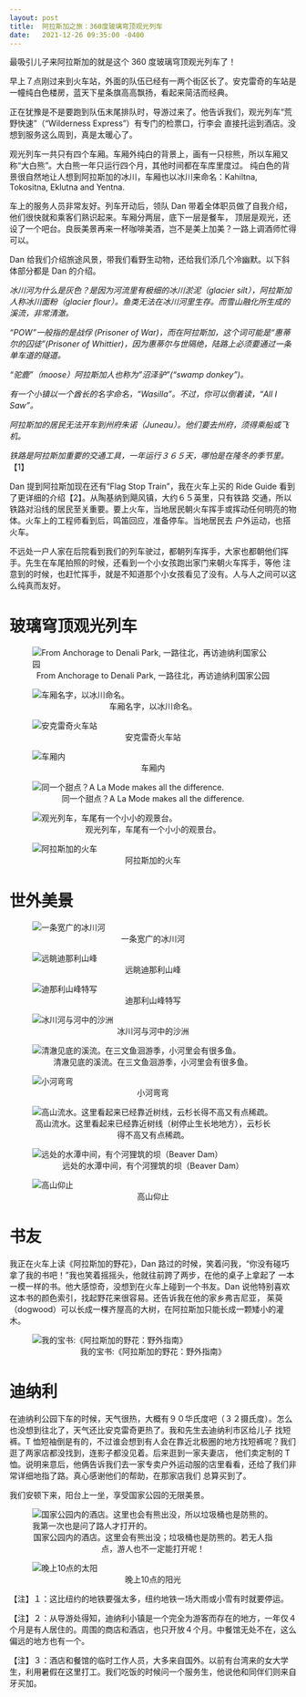 ```yaml
---
layout: post
title:  阿拉斯加之旅：360度玻璃穹顶观光列车
date:   2021-12-26 09:35:00 -0400
---
```


最吸引儿子来阿拉斯加的就是这个 360 度玻璃穹顶观光列车了！

早上７点刚过来到火车站，外面的队伍已经有一两个街区长了。安克雷奇的车站是一幢纯白色楼房，蓝天下星条旗高高飘扬，看起来简洁而经典。

正在犹豫是不是要跑到队伍末尾排队时，导游过来了。他告诉我们，观光列车“荒野快速”（“Wilderness Express”）有专门的检票口，行李会
直接托运到酒店。没想到服务这么周到，真是太暖心了。

观光列车一共只有四个车厢。车厢外纯白的背景上，画有一只棕熊，所以车厢又称“大白熊”。大白熊一年只运行四个月，其他时间都在车库里度过。
纯白色的背景很自然地让人想到阿拉斯加的冰川，车厢也以冰川来命名：Kahiltna, Tokositna, Eklutna and Yentna.

车上的服务人员非常友好。列车开动后，领队 Dan 带着全体职员做了自我介绍，他们很快就和乘客们熟识起来。车厢分两层，底下一层是餐车，
顶层是观光，还设了一个吧台。良辰美景再来一杯咖啡美酒，岂不是美上加美？一路上调酒师忙得可以。

Dan 给我们介绍旅途风景，带我们看野生动物，还给我们添几个冷幽默。以下斜体部分都是 Dan 的介绍。

_冰川河为什么是灰色？是因为河流里有极细的冰川淤泥（glacier silt），阿拉斯加人称冰川面粉（glacier flour）。鱼类无法在冰川河里生存。而雪山融化所生成的溪流，非常清澈。_

_“POW”一般指的是战俘 (Prisoner of War)，而在阿拉斯加，这个词可能是“惠蒂尔的囚徒”(Prisoner of Whittier)，因为惠蒂尔与世隔绝，陆路上必须要通过一条单车道的隧道。_

_“驼鹿”（moose）阿拉斯加人也称为”沼泽驴”(“swamp donkey”)。_

_有一个小镇以一个酋长的名字命名，“Wasilla”。不过，你可以倒着读，“All I Saw”。_

_阿拉斯加的居民无法开车到州府朱诺（Juneau）。他们要去州府，须得乘船或飞机。_

_铁路是阿拉斯加重要的交通工具，一年运行３６５天，哪怕是在隆冬的季节里。_【1】

Dan 提到阿拉斯加现在还有“Flag Stop Train”，我在火车上买的 Ride Guide 看到了更详细的介绍【2】。从陶基纳到飓风镇，大约６５英里，只有铁路
交通，所以铁路对沿线的居民至关重要。要上火车，当地居民朝火车挥手或挥动任何明亮的物体。火车上的工程师看到后，鸣笛回应，准备停车。当地居民去
户外运动，也搭火车。

不远处一户人家在后院看到我们的列车驶过，都朝列车挥手，大家也都朝他们挥手。先生在车尾拍照的时候，还看到一个小女孩跑出家门来朝火车挥手，等他
注意到的时候，也赶忙挥手，就是不知道那个小女孩看见了没有。人与人之间可以这么纯真而友好。


# 玻璃穹顶观光列车

<figure>
  <img src="../../../assets/images/WildernessExpress/denali_route.png" alt="From Anchorage to Denali Park, 一路往北，再访迪纳利国家公园"/>
  <center><figcaption>From Anchorage to Denali Park, 一路往北，再访迪纳利国家公园</figcaption></center>
</figure>

<figure>
  <img src="../../../assets/images/WildernessExpress/boarding-pass.jpg" alt="车厢名字，以冰川命名。"/>
  <center><figcaption>车厢名字，以冰川命名。</figcaption></center>
</figure>

<figure>
  <img src="../../../assets/images/WildernessExpress/Alaska-Railway.jpg" alt="安克雷奇火车站"/>
  <center><figcaption>安克雷奇火车站</figcaption></center>
</figure>

<figure>
  <img src="../../../assets/images/WildernessExpress/dome-rail-car.jpg" alt="车厢内"/>
  <center><figcaption>车厢内</figcaption></center>
</figure>

<figure>
  <img src="../../../assets/images/WildernessExpress/dessert.jpg" alt="同一个甜点？A La Mode makes all the difference."/>
  <center><figcaption>同一个甜点？A La Mode makes all the difference.</figcaption></center>
</figure>

<figure>
  <img src="../../../assets/images/WildernessExpress/dome-rail-car-02.jpg" alt="观光列车，车尾有一个小小的观景台。"/>
  <center><figcaption>观光列车，车尾有一个小小的观景台。</figcaption></center>
</figure>

<figure>
  <img src="../../../assets/images/WildernessExpress/Alaska-Train.jpg" alt="阿拉斯加的火车"/>
  <center><figcaption>阿拉斯加的火车</figcaption></center>
</figure>

# 世外美景

<figure>
  <img src="../../../assets/images/WildernessExpress/glacier-river.jpg" alt="一条宽广的冰川河"/>
  <center><figcaption>一条宽广的冰川河</figcaption></center>
</figure>

<figure>
  <img src="../../../assets/images/WildernessExpress/Mount-Denali-3-peaks.jpg" alt="远眺迪那利山峰"/>
  <center><figcaption>远眺迪那利山峰</figcaption></center>
</figure>

<figure>
  <img src="../../../assets/images/WildernessExpress/Mount-Denali-3-peaks-closeup.jpg" alt="迪那利山峰特写"/>
  <center><figcaption>迪那利山峰特写</figcaption></center>
</figure>

<figure>
  <img src="../../../assets/images/WildernessExpress/glacier-river-02.jpg" alt="冰川河与河中的沙洲"/>
  <center><figcaption>冰川河与河中的沙洲</figcaption></center>
</figure>

<figure>
  <img src="../../../assets/images/WildernessExpress/clear-river.jpg" alt="清澈见底的溪流。在三文鱼洄游季，小河里会有很多鱼。"/>
  <center><figcaption>清澈见底的溪流。在三文鱼洄游季，小河里会有很多鱼。</figcaption></center>
</figure>

<figure>
  <img src="../../../assets/images/WildernessExpress/glacier-river-03.jpg" alt="小河弯弯"/>
  <center><figcaption>小河弯弯</figcaption></center>
</figure>

<figure>
  <img src="../../../assets/images/WildernessExpress/clear-river-02.jpg" alt="高山流水。这里看起来已经靠近树线，云杉长得不高又有点稀疏。"/>
  <center><figcaption>高山流水。这里看起来已经靠近树线（树停止生长地地方），云杉长得不高又有点稀疏。</figcaption></center>
</figure>

<figure>
  <img src="../../../assets/images/WildernessExpress/beaver-dam.jpg" alt="远处的水潭中间，有个河狸筑的坝（Beaver Dam）"/>
  <center><figcaption>远处的水潭中间，有个河狸筑的坝（Beaver Dam）</figcaption></center>
</figure>

<figure>
  <img src="../../../assets/images/WildernessExpress/green-mountain.jpg" alt="高山仰止"/>
  <center><figcaption>高山仰止</figcaption></center>
</figure>

# 书友

我正在火车上读《阿拉斯加的野花》，Dan 路过的时候，笑着问我，“你没有碰巧拿了我的书吧！”我也笑着摇摇头，他就往前跨了两步，在他的桌子上拿起了
一本一模一样的书。他大感惊奇，没想到在火车上碰到一个书友。Dan 说他特别喜欢这本书的颜色索引，找起野花来很容易。还告诉我在他的家乡弗吉尼亚，
茱萸（dogwood）可以长成一棵齐屋高的大树，在阿拉斯加只能长成一颗矮小的灌木。

<figure>
  <img src="../../../assets/images/WildernessExpress/Alaskan-Wild-Flowers-book.jpg" alt="我的宝书:《阿拉斯加的野花：野外指南》"/>
  <center><figcaption>我的宝书:《阿拉斯加的野花：野外指南》</figcaption></center>
</figure>

# 迪纳利

在迪纳利公园下车的时候，天气很热，大概有９０华氏度吧（３２摄氏度）。怎么也没想到往北了，天气还比安克雷奇更热了。我和先生去迪纳利市区给儿子
找短裤。T 恤短袖倒是有的，不过谁会想到有人会在靠近北极圈的地方找短裤呢？我们逛了两家店都没找到，连影子都没见着。后来逛到一家夫妻店，
他们卖定制的 T 恤。说明来意后，他俩告诉我们去一家专卖户外运动服的店里看看，还给了我们非常详细地指了路。真心感谢他们的帮助，在那家店我们
总算买到了。

我们安顿下来，阳台上一坐，享受国家公园的无限美景。

<figure>
  <img src="../../../assets/images/WildernessExpress/DenaliBluffs.jpg" alt="国家公园内的酒店。这里也会有熊出没，所以垃圾桶也是防熊的。我第一次也是问了路人才打开的。"/>
  <center><figcaption>国家公园内的酒店。这里会有熊出没；垃圾桶也是防熊的。若无人指点，游人也不一定能打开呢！</figcaption></center>
</figure>

<figure>
  <img src="../../../assets/images/WildernessExpress/DenaliBluffs-2.jpg" alt="晚上10点的太阳"/>
  <center><figcaption>晚上10点的阳光</figcaption></center>
</figure>


【注】１：这比纽约的地铁要强太多，纽约地铁一场大雨或小雪有时就要停运。

【注】２：从导游处得知，迪纳利小镇是一个完全为游客而存在的地方，一年仅４个月是有人居住的。周围的商店和酒店，也只开放４个月。中餐馆无处不在，这么偏远的地方也有一个。

【注】３：酒店和餐馆的临时工作人员，大多来自国外。以前有台湾来的女大学生，利用暑假在这里打工。我们吃饭的时候问一个服务生，他说他和同伴们则来自牙买加。

